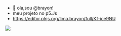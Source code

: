 - 👋 ola,sou @brayon!
- meu projeto no p5.Js
- https://editor.p5js.org/lima.brayon/full/Kf-ice9NU

![](https://tenor.com/pt-BR/view/neyney-neymar-neymar-jr-neymar-da-silva-santos-junior-footballer-gif-17799543)














